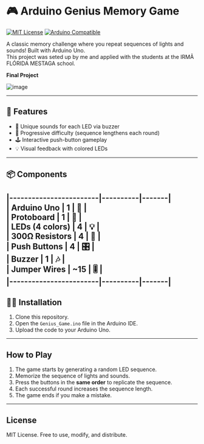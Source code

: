 # 🎮 Arduino Genius Memory Game  

[![MIT License](https://img.shields.io/badge/License-MIT-green.svg)](https://choosealicense.com/licenses/mit/)
[![Arduino Compatible](https://img.shields.io/badge/Arduino-Uno-00979D?logo=arduino&logoColor=white)](https://www.arduino.cc/)

A classic memory challenge where you repeat sequences of lights and sounds! Built with Arduino Uno.  
This project was seted up by me and applied with the students at the IRMÃ FLÓRIDA MESTAGA school.

**Final Project**  

![image](https://github.com/user-attachments/assets/5bb1ed30-1829-45ae-8b7a-b535f20c96c9)

---

## 🌟 **Features**  
- 🎵 Unique sounds for each LED via buzzer  
- 🔢 Progressive difficulty (sequence lengthens each round)  
- 🕹️ Interactive push-button gameplay  
- 💡 Visual feedback with colored LEDs  

---

## 📦 **Components**  

|------------------------|----------|-------|  
| Arduino Uno            | 1        | 🔌    |  
| Protoboard             | 1        | 🧪    |  
| LEDs (4 colors)        | 4        | 💡    |  
| 300Ω Resistors         | 4        | 🔋    |  
| Push Buttons           | 4        | 🎛️    |  
| Buzzer                 | 1        | 🎶    |  
| Jumper Wires           | ~15      | 🎚️    |  
|------------------------|----------|-------|  
---

## 👨‍💻 **Installation**  
1. Clone this repository.  
2. Open the `Genius_Game.ino` file in the Arduino IDE.  
3. Upload the code to your Arduino Uno.  

---

## **How to Play**  
1. The game starts by generating a random LED sequence.  
2. Memorize the sequence of lights and sounds.  
3. Press the buttons in the **same order** to replicate the sequence.  
4. Each successful round increases the sequence length.  
5. The game ends if you make a mistake.  

---

## **License**  
MIT License. Free to use, modify, and distribute.  
